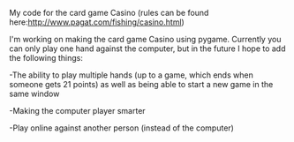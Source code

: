 My code for the card game Casino (rules can be found here:http://www.pagat.com/fishing/casino.html)

I'm working on making the card game Casino using pygame. Currently you can only play one hand against the computer, but in the future I hope to add the following things:

-The ability to play multiple hands (up to a game, which ends when someone gets 21 points) as well as being able to start a new game in the same window

-Making the computer player smarter

-Play online against another person (instead of the computer)
